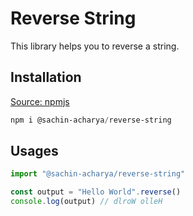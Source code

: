 # Reverse String

This library helps you to reverse a string.

## Installation

[Source: npmjs](https://www.npmjs.com/package/@sachin-acharya-projects/reverse-string)

```powershell
npm i @sachin-acharya/reverse-string
```

## Usages

```typescript
import "@sachin-acharya/reverse-string"

const output = "Hello World".reverse()
console.log(output) // dlroW olleH
```
